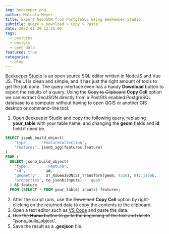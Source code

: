 ```yaml
---
img: beekeeper.png
author: Malcolm Meyer
title: Export GeoJSON from PostgreSQL using Beekeeper Studio
subtitle: Query > Download > Copy > Paste!
date: 2022-01-29 12:25:00
tags:
  - postgres
  - postgis
  - open data
featured: true
categories:
  - blog
---
```

[Beekeeper Studio](https://www.beekeeperstudio.io/) is an open source SQL editor written in NodeJS and Vue JS. The UI is clean and simple, and it has just the right amount of tools to get the job done. The query interface even has a handy **Download** button to export the results of a query. Using the ~~Copy to Clipboard~~ **Copy Cell** option we can extract GeoJSON directly from a PostGIS enabled PostgreSQL database to a computer without having to open QGIS or another GIS desktop or command-line tool.

1. Open Beekeeper Studio and copy the following query, replacing **your_table** with your table name, and changing the **geom** fields and **id** field if need be.

```SQL
SELECT jsonb_build_object(
    'type',     'FeatureCollection',
    'features', jsonb_agg(features.feature)
)
FROM (
  SELECT jsonb_build_object(
    'type',       'Feature',
    'id',         id,
    'geometry',   ST_AsGeoJSON(ST_Transform(geom, 4326), 8)::jsonb,
    'properties', to_jsonb(inputs) - 'geom'
  ) AS feature
  FROM (SELECT * FROM your_table) inputs) features;
```

2. After the script runs, use the ~~Download~~ **Copy Cell** option by right-clicking on the returned data to copy the contents to the clipboard.
3. Open a text editor such as [VS Code](https://code.visualstudio.com/) and paste the data.
4. ~~Use the **Home** button to go to the beginning of the text and delete "jsonb_build_object"~~.
5. Save the result as a **.geojson** file.

<script>
  (async () => {
    const data = await fetch("/.netlify/functions/spatial-sql?test=true").then(res => res.json());
    console.log(data)
  })()
</script>